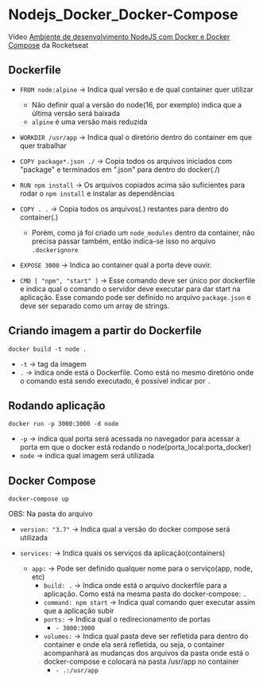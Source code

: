 # Nodejs_Docker_Docker-Compose

Vídeo [Ambiente de desenvolvimento NodeJS com Docker e Docker Compose](https://www.youtube.com/watch?v=AVNADGzXrrQ) da Rocketseat

## Dockerfile

- `FROM node:alpine` -> Indica qual versão e de qual container quer utilizar

  - Não definir qual a versão do node(16, por exemplo) indica que a última versão será baixada
  - `alpine` é uma versão mais reduzida

- `WORKDIR /usr/app` -> Indica qual o diretório dentro do container em que quer trabalhar

- `COPY package*.json ./` -> Copia todos os arquivos iniciados com "package" e terminados em ".json" para dentro do docker(./)

- `RUN npm install` -> Os arquivos copiados acima são suficientes para rodar o `npm install` e instalar as dependências

- `COPY . .` -> Copia todos os arquivos(.) restantes para dentro do container(.)

  - Porém, como já foi criado um `node_modules` dentro da container, não precisa passar também, então indica-se isso no arquivo `.dockerignore`

- `EXPOSE 3000` -> Indica ao container qual a porta deve ouvir.

- `CMD [ "npm", "start" ]` -> Esse comando deve ser único por dockerfile e indica qual o comando o servidor deve executar para dar start na aplicação. Esse comando pode ser definido no arquivo `package.json` e deve ser separado como um array de strings.

## Criando imagem a partir do Dockerfile

```
docker build -t node .
```

- `-t` -> tag da imagem
- `.` -> indica onde está o Dockerfile. Como está no mesmo diretório onde o comando está sendo executado, é possível indicar por `.`

## Rodando aplicação

```
docker run -p 3000:3000 -d node
```

- `-p` -> indica qual porta será acessada no navegador para acessar a porta em que o docker está rodando o node(porta_local:porta_docker)
- `node` -> indica qual imagem será utilizada

## Docker Compose

```
docker-compose up
```

OBS: Na pasta do arquivo

- `version: "3.7"` -> Indica qual a versão do docker compose será utilizada

- `services:` -> Indica quais os serviços da aplicação(containers)
  - `app:` -> Pode ser definido qualquer nome para o serviço(app, node, etc)
    - `build: .` -> Indica onde está o arquivo dockerfile para a aplicação. Como está na mesma pasta do docker-compose: `.`
    - `command: npm start` -> Indica qual comando quer executar assim que a aplicação subir
    - `ports:` -> Indica qual o redirecionamento de portas
      - `- 3000:3000`
    - `volumes:` -> Indica qual pasta deve ser refletida para dentro do container e onde ela será refletida, ou seja, o container acompanhará as mudanças dos arquivos da pasta onde está o docker-compose e colocará na pasta /usr/app no container
      - `- .:/usr/app`
